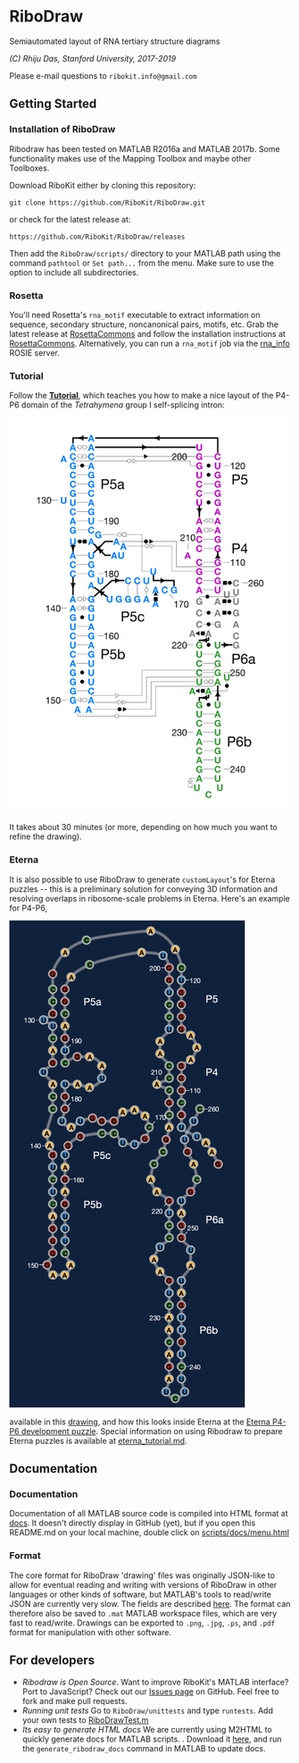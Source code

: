 # RiboDraw
Semiautomated layout of RNA tertiary structure diagrams

_(C) Rhiju Das, Stanford University, 2017-2019_

Please e-mail questions to `ribokit.info@gmail.com`

## Getting Started
### Installation of RiboDraw
Ribodraw has been tested on MATLAB R2016a and MATLAB 2017b. 
Some functionality makes use of the Mapping Toolbox and maybe other Toolboxes.

Download RiboKit either by cloning this repository:
```
git clone https://github.com/RiboKit/RiboDraw.git 
```
or check for the latest release at:
```
https://github.com/RiboKit/RiboDraw/releases
```

Then add the `RiboDraw/scripts/` directory  to your MATLAB path using the command `pathtool` or `Set path...` from the menu. Make sure to use the option to include all subdirectories.

### Rosetta
You'll need Rosetta's `rna_motif` executable to extract information on sequence, secondary structure, noncanonical pairs, motifs, etc. Grab the latest release at [RosettaCommons](https://www.rosettacommons.org/software) and follow the installation instructions at [RosettaCommons](https://www.rosettacommons.org/docs/latest/build_documentation/Build-Documentation). Alternatively, you can run a `rna_motif` job via the [rna_info](https://rosie.rosettacommons.org/rna_info) ROSIE server.

### Tutorial
Follow the [**Tutorial**](tutorial/tutorial.md), which teaches you how to make a nice layout of the P4-P6 domain of the *Tetrahymena* group I self-splicing intron:

![1gidA RiboDraw drawing](tutorial/images/1gidA_drawing.png)

It takes about 30 minutes (or more, depending on how much you want to refine the drawing).

### Eterna
It is also possible to use RiboDraw to generate `customLayout`'s for Eterna puzzles -- this is a preliminary solution for conveying 3D information and resolving overlaps in ribosome-scale problems in Eterna. Here's an example for P4-P6, 

![1gidA RiboDraw eterna theme](drawings/P4P6/P4P6_ribodraw_eterna_theme.png)

available in this [drawing](drawings/P4P6/1gidA_drawing_eterna.mat), and how this looks inside Eterna at the [Eterna P4-P6 development puzzle](http://eternadev.org/game/puzzle/9386179/). Special information on using Ribodraw to prepare Eterna puzzles is available at [eterna_tutorial.md](tutorial/eterna/eterna_tutorial.md).

## Documentation
### Documentation
Documentation of all MATLAB source code is compiled into HTML format at [docs](scripts/docs/menu.html). It doesn't directly display in GitHub (yet), but if you open this README.md on your local machine, double click on [scripts/docs/menu.html](scripts/docs/menu.html)

### Format
The core format for RiboDraw 'drawing' files was originally JSON-like to allow for eventual reading and writing with versions of RiboDraw in other languages or other kinds of software, but MATLAB's tools to read/write JSON are currently very slow. The fields are described [here](drawing_format.md). The format can therefore also be saved to `.mat` MATLAB workspace files, which are very fast to read/write. Drawings can be exported to `.png`, `.jpg`, `.ps`, and `.pdf` format for manipulation with other software.


## For developers
* *Ribodraw is Open Source*. Want to improve RiboKit's MATLAB interface? Port to JavaScript? Check out our [Issues page](https://github.com/ribokit/RiboDraw/issues) on GitHub. Feel free to fork and make pull requests. 
* *Running unit tests* Go to `RiboDraw/unittests` and type `runtests`. Add your own tests to [RiboDrawTest.m](unittests/RiboDrawTest.m)
* *Its easy to generate HTML docs* We are currently using M2HTML to quickly generate docs for MATLAB scripts. . Download it [here](https://www.artefact.tk/software/matlab/m2html/), and run the
`generate_ribodraw_docs` command in MATLAB to update docs.
